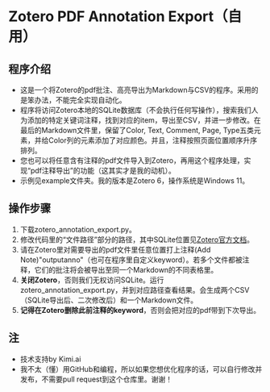 # Zotero PDF Annotation Export（自用）
## 程序介绍
- 这是一个将Zotero的pdf批注、高亮导出为Markdown与CSV的程序。采用的是笨办法，不能完全实现自动化。  
- 程序将访问Zotero本地的SQLite数据库（不会执行任何写操作），搜索我们人为添加的特定关键词注释，找到对应的item，导出至CSV，并进一步修改。在最后的Markdown文件里，保留了Color, Text, Comment, Page, Type五类元素，并给Color列的元素添加了对应颜色。并且，注释按照页面位置顺序升序排列。
- 您也可以将任意含有注释的pdf文件导入到Zotero，再用这个程序处理，实现“pdf注释导出”的功能（这其实才是我的动机）。
- 示例见example文件夹。我的版本是Zotero 6，操作系统是Windows 11。
## 操作步骤
1. 下载zotero_annotation_export.py。
2. 修改代码里的“文件路径”部分的路径，其中SQLite位置见[Zotero官方文档](https://www.zotero.org/support/dev/client_coding/direct_sqlite_database_access)。
3. 请在Zotero里对需要导出的pdf文件里任意位置打上注释(Add Note)"outputanno"（也可在程序里自定义keyword）。若多个文件都被注释，它们的批注将会被导出至同一个Markdown的不同表格里。
4. **关闭Zotero**，否则我们无权访问SQLite。运行zotero_annotation_export.py，并到对应路径查看结果。会生成两个CSV（SQLite导出后、二次修改后）和一个Markdown文件。
5. **记得在Zotero删除此前注释的keyword**，否则会把对应的pdf带到下次导出。
## 注
- 技术支持by Kimi.ai
- 我不太（懂）用GitHub和编程，所以如果您想优化程序的话，可以自行修改并发布，不需要pull request到这个仓库里。谢谢！
